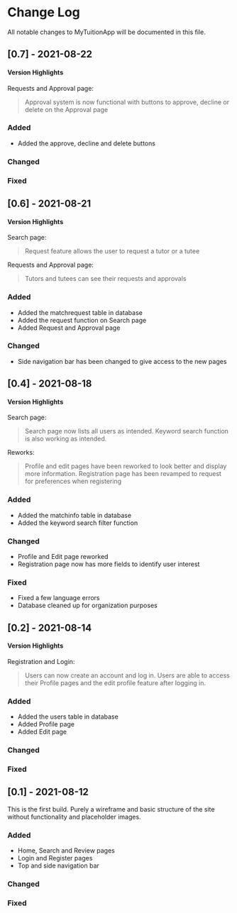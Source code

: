 # Change Log
All notable changes to MyTuitionApp will be documented in this file.

## [0.7] - 2021-08-22
 #### Version Highlights

Requests and Approval page:
> Approval system is now functional with buttons to approve, decline or delete on the Approval page

### Added
- Added the approve, decline and delete buttons

### Changed

### Fixed

## [0.6] - 2021-08-21
 #### Version Highlights
 Search page: 
 > Request feature allows the user to request a tutor or a tutee

Requests and Approval page:
> Tutors and tutees can see their requests and approvals

### Added
- Added the matchrequest table in database
- Added the request function on Search page
- Added Request and Approval page

### Changed
- Side navigation bar has been changed to give access to the new pages

## [0.4] - 2021-08-18
 #### Version Highlights
 Search page: 
 > Search page now lists all users as intended. Keyword search function is also working as intended. 

Reworks:
>Profile and edit pages have been reworked to look better and display more information.
>Registration page has been revamped to request for preferences when registering

### Added
- Added the matchinfo table in database
- Added the keyword search filter function

### Changed
- Profile and Edit page reworked
- Registration page now has more fields to identify user interest
 
### Fixed
- Fixed a few language errors
- Database cleaned up for organization purposes
## [0.2] - 2021-08-14
 #### Version Highlights
 Registration and Login:
 >Users can now create an account and log in.
 >Users are able to access their Profile pages and the edit profile feature after logging in.
### Added
- Added the users table in database
- Added Profile page
- Added Edit page

### Changed
 
### Fixed

## [0.1] - 2021-08-12
  
This is the first build. Purely a wireframe and basic structure of the site without functionality and placeholder images.
 
### Added
 - Home, Search and Review pages
 - Login and Register pages
 - Top and side navigation bar
### Changed
 
### Fixed
